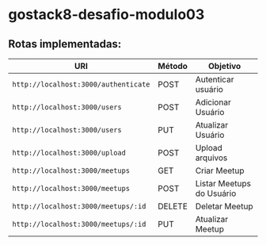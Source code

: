 # gostack8-desafio-modulo03

## Rotas implementadas:

| URI                                  | Método | Objetivo                  |
| ------------------------------------ | ------ | ------------------------- |
| `http://localhost:3000/authenticate` | POST   | Autenticar usuário        |
| `http://localhost:3000/users`        | POST   | Adicionar Usuário         |
| `http://localhost:3000/users`        | PUT    | Atualizar Usuário         |
| `http://localhost:3000/upload`       | POST   | Upload arquivos           |
| `http://localhost:3000/meetups`      | GET    | Criar Meetup              |
| `http://localhost:3000/meetups`      | POST   | Listar Meetups do Usuário |
| `http://localhost:3000/meetups/:id`  | DELETE | Deletar Meetup            |
| `http://localhost:3000/meetups/:id`  | PUT    | Atualizar Meetup          |
